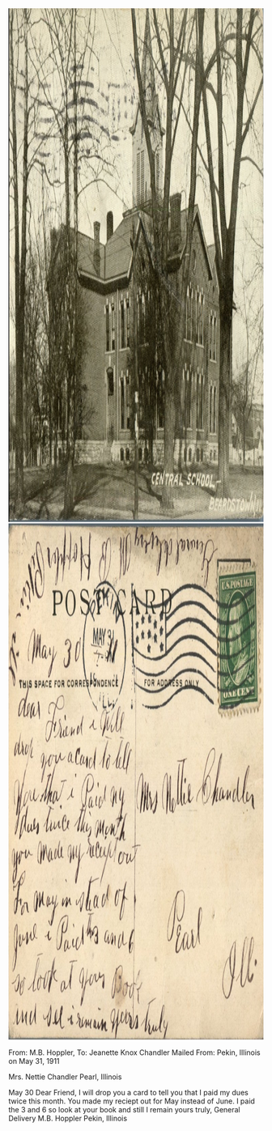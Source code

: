 <html><body><a href="/wp-content/uploads/2014/04/postcard-2014-20140428_16562044_0124.jpg"><img class="alignnone size-full wp-image-444" src="/wp-content/uploads/2014/04/postcard-2014-20140428_16562044_0124.jpg" alt="postcard-2014-20140428_16562044_0124" width="1479" height="1015"></a> <a href="/wp-content/uploads/2014/04/postcard-2014-20140428_16562849_0125.jpg"><img class="alignnone size-full wp-image-445" src="/wp-content/uploads/2014/04/postcard-2014-20140428_16562849_0125.jpg" alt="postcard-2014-20140428_16562849_0125" width="1508" height="1020"></a>

From: M.B. Hoppler, To: Jeanette Knox Chandler
Mailed From: Pekin, Illinois on May 31, 1911

Mrs. Nettie Chandler
Pearl, Illinois

May 30
Dear Friend,
I will drop you a card to tell you that I paid my dues twice this month. You made my reciept out for May instead of June. I paid the 3 and 6 so look at your book and still I remain yours truly,
General Delivery M.B. Hoppler
Pekin, Illinois</body></html>